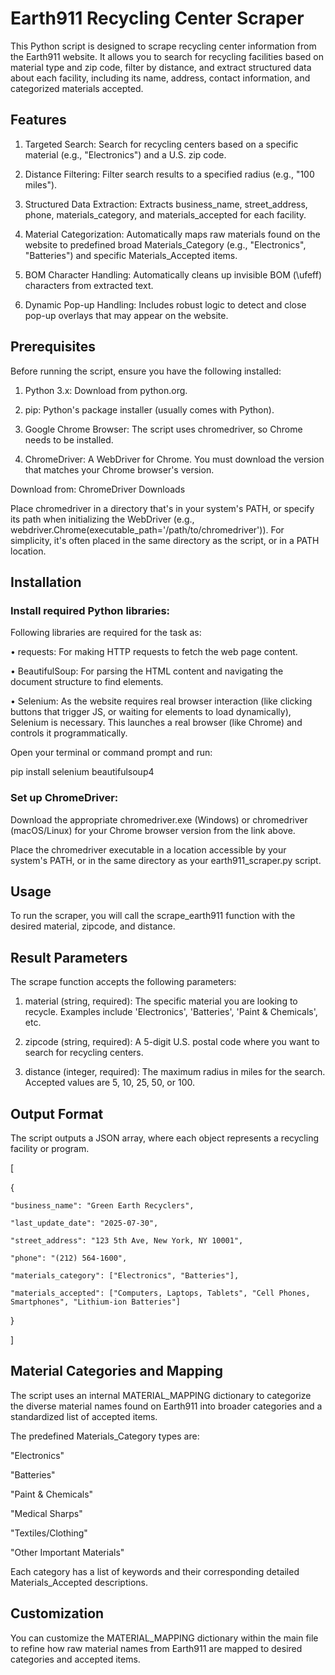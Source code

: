 # Earth911 Recycling Center Scraper

This Python script is designed to scrape recycling center information from the Earth911 website. It allows you to search for recycling facilities based on material type and zip code, filter by distance, and extract structured data about each facility, including its name, address, contact information, and categorized materials accepted.

## Features

1. Targeted Search: Search for recycling centers based on a specific material (e.g., "Electronics") and a U.S. zip code.

2. Distance Filtering: Filter search results to a specified radius (e.g., "100 miles").

3. Structured Data Extraction: Extracts business_name, street_address, phone, materials_category, and materials_accepted for each facility.

4. Material Categorization: Automatically maps raw materials found on the website to predefined broad Materials_Category (e.g., "Electronics", "Batteries") and specific Materials_Accepted items.

5. BOM Character Handling: Automatically cleans up invisible BOM (\ufeff) characters from extracted text.

6. Dynamic Pop-up Handling: Includes robust logic to detect and close pop-up overlays that may appear on the website.

## Prerequisites

Before running the script, ensure you have the following installed:

1. Python 3.x: Download from python.org.

2. pip: Python's package installer (usually comes with Python).

3. Google Chrome Browser: The script uses chromedriver, so Chrome needs to be installed.

4. ChromeDriver: A WebDriver for Chrome. You must download the version that matches your Chrome browser's version.

Download from: ChromeDriver Downloads

Place chromedriver in a directory that's in your system's PATH, or specify its path when initializing the WebDriver (e.g., webdriver.Chrome(executable_path='/path/to/chromedriver')). For simplicity, it's often placed in the same directory as the script, or in a PATH location.

## Installation

### Install required Python libraries:

Following libraries are required for the task as:

•	requests: For making HTTP requests to fetch the web page content.

•	BeautifulSoup: For parsing the HTML content and navigating the document structure to find elements.

•	Selenium: As the website requires real browser interaction (like clicking buttons that trigger JS, or waiting for elements to load dynamically), Selenium is necessary. This launches a real browser (like Chrome) and controls it programmatically.

Open your terminal or command prompt and run:

pip install selenium beautifulsoup4

### Set up ChromeDriver:

Download the appropriate chromedriver.exe (Windows) or chromedriver (macOS/Linux) for your Chrome browser version from the link above.

Place the chromedriver executable in a location accessible by your system's PATH, or in the same directory as your earth911_scraper.py script.

## Usage

To run the scraper, you will call the scrape_earth911 function with the desired material, zipcode, and distance.

## Result Parameters

The scrape function accepts the following parameters:

1. material (string, required): The specific material you are looking to recycle. Examples include 'Electronics', 'Batteries', 'Paint & Chemicals', etc.

2. zipcode (string, required): A 5-digit U.S. postal code where you want to search for recycling centers.

3. distance (integer, required): The maximum radius in miles for the search. Accepted values are 5, 10, 25, 50, or 100.

## Output Format

The script outputs a JSON array, where each object represents a recycling facility or program.

[

  {
  
    "business_name": "Green Earth Recyclers",
    
    "last_update_date": "2025-07-30",
    
    "street_address": "123 5th Ave, New York, NY 10001",
    
    "phone": "(212) 564-1600",
    
    "materials_category": ["Electronics", "Batteries"],
    
    "materials_accepted": ["Computers, Laptops, Tablets", "Cell Phones, Smartphones", "Lithium-ion Batteries"]
    
  }
  
]

## Material Categories and Mapping

The script uses an internal MATERIAL_MAPPING dictionary to categorize the diverse material names found on Earth911 into broader categories and a standardized list of accepted items.

The predefined Materials_Category types are:

"Electronics"

"Batteries"

"Paint & Chemicals"

"Medical Sharps"

"Textiles/Clothing"

"Other Important Materials"

Each category has a list of keywords and their corresponding detailed Materials_Accepted descriptions.

## Customization

You can customize the MATERIAL_MAPPING dictionary within the main file to refine how raw material names from Earth911 are mapped to desired categories and accepted items. 
